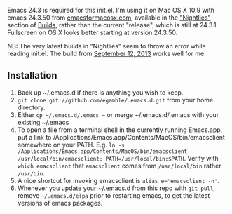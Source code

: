 Emacs 24.3 is required for this init.el. I'm using it on Mac OS X 10.9 with emacs 24.3.50 from [emacsformacosx.com](http://emacsformacosx.com/), available in the ["Nightlies"](http://emacsformacosx.com/builds#Nightlies) section of [Builds](http://emacsformacosx.com/builds), rather than the current "release", which is still at 24.3.1.  Fullscreen on OS X looks better starting at version 24.3.50.

NB: The very latest builds in "Nightlies" seem to throw an error while reading init.el. The build from [September 12, 2013](http://emacsformacosx.com/emacs-builds/Emacs-2013-09-12-114240-universal-10.6.8.dmg) works well for me.

## Installation
1. Back up ~/.emacs.d if there is anything you wish to keep.
2. `git clone git://github.com/egamble/.emacs.d.git` from your home directory.
3. Either `cp ~/.emacs.d/.emacs ~` or merge ~/.emacs.d/.emacs with your existing ~/.emacs
4. To open a file from a terminal shell in the currently running Emacs.app, put a link to /Applications/Emacs.app/Contents/MacOS/bin/emacsclient somewhere on your PATH. E.g. `ln -s /Applications/Emacs.app/Contents/MacOS/bin/emacsclient /usr/local/bin/emacsclient; PATH=/usr/local/bin:$PATH`. Verify with `which emacsclient` that `emacsclient` comes from `/usr/local/bin` rather `/usr/bin`.
5. A nice shortcut for invoking emacsclient is `alias e='emacsclient -n'`.
6. Whenever you update your ~/.emacs.d from this repo with `git pull`, remove `~/.emacs.d/elpa` prior to restarting emacs, to get the latest versions of emacs packages.

